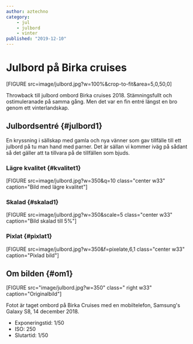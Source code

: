 ```yaml
---
author: aztechno
category:
    - jul
    - julbord
    - vinter
published: "2019-12-10"
---
```

Julbord på Birka cruises
==================================

[FIGURE src=image/julbord.jpg?w=100%&crop-to-fit&area=5,0,50,0]

Throwback till julbord ombord Birka cruises 2018. Stämningsfullt och ostimuleranade på samma gång. Men det var en fin entré längst en bro genom ett vinterlandskap.

<!--more-->

Julbordsentré {#julbord1}
-----------------------------------

En kryssning i sällskap med gamla och nya vänner som gav tillfälle till ett julbord på tu man hand med parner. Det är sällan vi kommer iväg på sådant så det gäller att ta tillvara på de tillfällen som bjuds.

### Lägre kvalitet {#kvalitet1}

[FIGURE src=image/julbord.jpg?w=350&q=10 class="center w33" caption="Bild med lägre kvalitet"]

### Skalad {#skalad1}

[FIGURE src=image/julbord.jpg?w=350&scale=5 class="center w33" caption="Bild skalad till 5%"]

### Pixlat {#pixlat1}

[FIGURE src=image/julbord.jpg?w=350&f=pixelate,6,1 class="center w33" caption="Pixlad bild"]

Om bilden {#om1}
-----------------------------------

[FIGURE src="image/julbord.jpg?w=350" class=" right w33" caption="Originalbild"]

Fotot är taget ombord på Birka Cruises med en mobiltelefon, Samsung's Galaxy S8, 14 december 2018.

* Exponeringstid: 1/50
* ISO: 250
* Slutartid: 1/50
